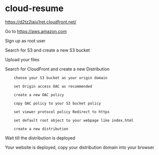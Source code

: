 # cloud-resume
https://d2tz2jaiu1ret.cloudfront.net/

Go to https://aws.amazon.com

Sign up as root user

Search for S3 and create a new S3 bucket

Upload your files

Search for CloudFront and create a new Distribution

        choose your S3 bucket as your origin domain

        set Origin access OAC as recommended

        create a new OAC policy

        copy OAC policy to your S3 bucket policy

        set viewer protocol policy Redirect to https

        set default root object to your webpage like index.html

        create a new distribution

Wait till the distribution is deployed

Your website is deployed, copy your distribution domain into your browser







